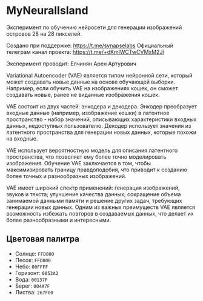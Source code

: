 # MyNeuralIsland

Эксперимент по обучению нейросети для генерации изображений островов 28 на 28 пикселей.

Создано при поддержке: https://t.me/synapselabs
Официальный телеграм канал проекта: https://t.me/+dKmlWCTwCVMxM2Ji

Эксперимент проводит: Елчинян Арен Артурович


Variational Autoencoder (VAE) является типом нейронной сети, который может создавать новые данные на основе обучающей выборки. Например, если обучить VAE на изображениях кошек, он сможет создавать новые, ранее не виданные изображения кошек.

VAE состоит из двух частей: энкодера и декодера. Энкодер преобразует входные данные (например, изображение кошки) в латентное пространство - набор значений, описывающих характеристики входных данных, недоступных пользователю. Декодер использует значения из латентного пространства для генерации новых данных, которые похожи на входные.

VAE использует вероятностную модель для описания латентного пространства, что позволяет ему более точно моделировать изображения. Обучение VAE заключается в том, чтобы максимизировать границу правдоподобия, что приводит к созданию более точных и разнообразных изображений.

VAE имеет широкий спектр применений: генерация изображений, звуков и текста; улучшение качества данных; сокращение объема занимаемой данными памяти и решение других задач, требующих генерации новых данных. Одним из важных преимуществ VAE является возможность избежать повторов в создаваемых данных, что делает их более разнообразными и интересными.

## Цветовая палитра

- Солнце:   `FFD800`
- Песок:    `FFD800`
- Небо:     `00FFFF`
- Горизонт: `0053A2`
- Вода:     `00137F`
- Берег:    `004A7F`
- Листва:   `267F00`
